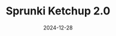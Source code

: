 ---
title: Sprunki Ketchup 2.0
pageTitle: Sprunki Ketchup 2.0.
slug: sprunki-ketchup-2.0
gameUrl: https://game.sprunkix.com/game/sprunki-katchup-2/index.html
ogImage: /images/sprunki-ketchup-2.jpg
date: 2024-12-28
position: 3
videosUrl:
    - url: kuBbHV9kfRI
---